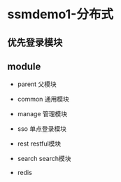 # ssmdemo1-分布式

## 优先登录模块

## module

- parent 父模块

- common 通用模块

- manage 管理模块

- sso 单点登录模块

- rest restful模块

- search search模块

- redis 


